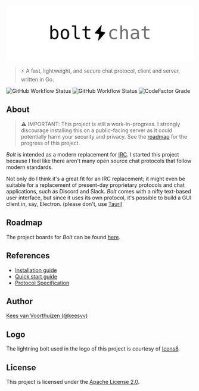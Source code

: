 ![boltchat](https://raw.githubusercontent.com/boltchat/branding/main/svg/bolt-banner.svg)
> ⚡ A fast, lightweight, and secure chat protocol, client and server, written in Go.

![GitHub Workflow Status](https://img.shields.io/github/workflow/status/boltchat/bolt/Deploy?label=deploy)
![GitHub Workflow Status](https://img.shields.io/github/workflow/status/boltchat/bolt/Test?label=test)
![CodeFactor Grade](https://img.shields.io/codefactor/grade/github/boltchat/bolt/develop)

## About
> ⚠ IMPORTANT: This project is still a work-in-progress. I strongly discourage installing this on a
> public-facing server as it could potentially harm your security and privacy. See the
> [roadmap](https://github.com/boltchat/bolt/projects) for the progress of this project.

_Bolt_ is intended as a modern replacement for [IRC](https://en.wikipedia.org/wiki/Internet_Relay_Chat).
I started this project because I feel like there aren't many open source chat protocols that follow modern
standards.

Not only do I think it's a great fit for an IRC replacement; it might even be suitable for a replacement of
present-day proprietary protocols and chat applications, such as Discord and Slack. _Bolt_ comes with
a nifty text-based user interface, but since it uses its own protocol, it's possible to build a GUI client
in, say, Electron. (please don't, use [Tauri](https://github.com/tauri-apps/tauri))

## Roadmap
The project boards for _Bolt_ can be found [here](https://github.com/boltchat/bolt/projects).

## References
* [Installation guide](./docs/installation.md)
* [Quick start guide](./docs/quick-start.md)
* [Protocol Specification](./docs/protocol-spec.md)

## Author
[Kees van Voorthuizen (@keesvv)](https://github.com/keesvv)

## Logo
The lightning bolt used in the logo of this project is courtesy of [Icons8](https://icons8.com/icons/set/lightning-bolt--v1).

## License
This project is licensed under the [Apache License 2.0](./LICENSE).
